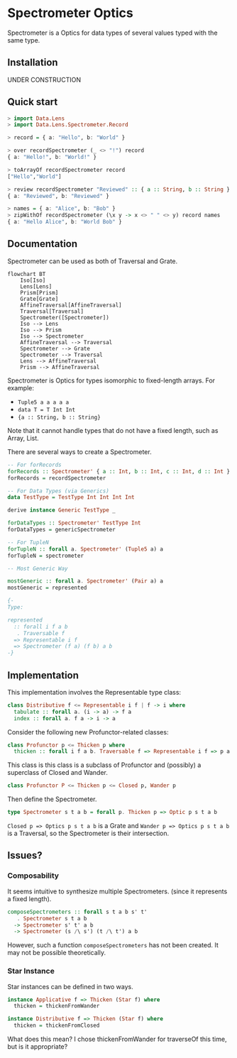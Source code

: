 # Spectrometer Optics

Spectrometer is a Optics for data types of several values typed with the same type.

## Installation

UNDER CONSTRUCTION

## Quick start

```purescript
> import Data.Lens
> import Data.Lens.Spectrometer.Record

> record = { a: "Hello", b: "World" }

> over recordSpectrometer (_ <> "!") record
{ a: "Hello!", b: "World!" }

> toArrayOf recordSpectrometer record
["Hello","World"]

> review recordSpectrometer "Reviewed" :: { a :: String, b :: String }
{ a: "Reviewed", b: "Reviewed" }

> names = { a: "Alice", b: "Bob" }
> zipWithOf recordSpectrometer (\x y -> x <> " " <> y) record names
{ a: "Hello Alice", b: "World Bob" }
```

## Documentation

Spectrometer can be used as both of Traversal and Grate.

```mermaid
flowchart BT
    Iso[Iso]
    Lens[Lens]
    Prism[Prism]
    Grate[Grate]
    AffineTraversal[AffineTraversal]
    Traversal[Traversal]
    Spectrometer([Spectrometer])
    Iso --> Lens
    Iso --> Prism
    Iso --> Spectrometer
    AffineTraversal --> Traversal
    Spectrometer --> Grate
    Spectrometer --> Traversal
    Lens --> AffineTraversal
    Prism --> AffineTraversal
```

Spectrometer is Optics for types isomorphic to fixed-length arrays. For example:

- `Tuple5 a a a a a`
- `data T = T Int Int`
- `{a :: String, b :: String}`

Note that it cannot handle types that do not have a fixed length, such as Array, List.

There are several ways to create a Spectrometer.

```purescript
-- For forRecords
forRecords :: Spectrometer' { a :: Int, b :: Int, c :: Int, d :: Int } Int
forRecords = recordSpectrometer

-- For Data Types (via Generics)
data TestType = TestType Int Int Int Int

derive instance Generic TestType _

forDataTypes :: Spectrometer' TestType Int
forDataTypes = genericSpectrometer

-- For TupleN
forTupleN :: forall a. Spectrometer' (Tuple5 a) a
forTupleN = spectrometer

-- Most Generic Way

mostGeneric :: forall a. Spectrometer' (Pair a) a
mostGeneric = represented

{-
Type:

represented
  :: forall i f a b
   . Traversable f
  => Representable i f
  => Spectrometer (f a) (f b) a b
-}
```

## Implementation

This implementation involves the Representable type class:

```purescript
class Distributive f <= Representable i f | f -> i where
  tabulate :: forall a. (i -> a) -> f a
  index :: forall a. f a -> i -> a
```

Consider the following new Profunctor-related classes:

```purescript
class Profunctor p <= Thicken p where
  thicken :: forall i f a b. Traversable f => Representable i f => p a b -> p (f a) (f b)
```

This class is this class is a subclass of Profunctor and (possibly) a superclass of Closed and Wander.

```purescript
class Profunctor P <= Thicken p <= Closed p, Wander p
```

Then define the Spectrometer.

```purescript
type Spectrometer s t a b = forall p. Thicken p => Optic p s t a b
```

`Closed p => Optics p s t a b` is a Grate and `Wander p => Optics p s t a b` is a Traversal, so the Spectrometer is their intersection.

## Issues?

### Composability

It seems intuitive to synthesize multiple Spectrometers. (since it represents a fixed length).

```purescript
composeSpectrometers :: forall s t a b s' t'
   . Spectrometer s t a b
  -> Spectrometer s' t' a b
  -> Spectrometer (s /\ s') (t /\ t') a b
```

However, such a function `composeSpectrometers` has not been created. It may not be possible theoretically.

### Star Instance

Star instances can be defined in two ways.

```purescript
instance Applicative f => Thicken (Star f) where
  thicken = thickenFromWander

instance Distributive f => Thicken (Star f) where
  thicken = thickenFromClosed
```

What does this mean?
I chose thickenFromWander for traverseOf this time, but is it appropriate?
